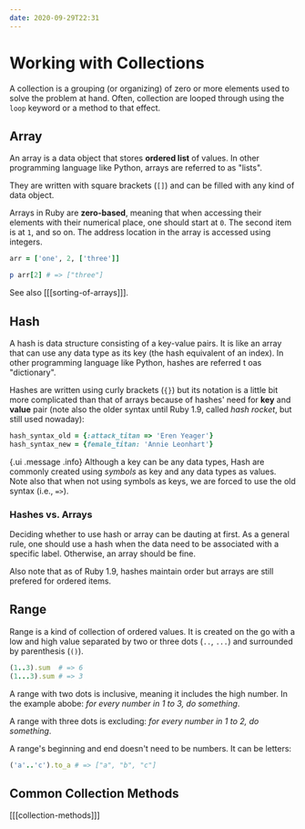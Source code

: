 ```yaml
---
date: 2020-09-29T22:31
---
```


# Working with Collections

A collection is a grouping (or organizing) of zero or more elements used to
solve the problem at hand. Often, collection are looped through using the
`loop` keyword or a method to that effect.


## Array

An array is a data object that stores **ordered list** of values. In other
programming language like Python, arrays are referred to as "lists".

They are written with square brackets (`[]`) and can be filled with any kind of
data object.

Arrays in Ruby are **zero-based**, meaning that when accessing their elements
with their numerical place, one should start at `0`. The second item is at
`1`, and so on. The address location in the array is accessed using integers.


```ruby
arr = ['one', 2, ['three']]

p arr[2] # => ["three"]
```

See also [[[sorting-of-arrays]]].

## Hash

A hash is data structure consisting of a key-value pairs. It is like an array
that can use any data type as its key (the hash equivalent of an index). In
other programming language like Python, hashes are referred t oas "dictionary".

Hashes are written using curly brackets (`{}`) but its notation is a little bit
more complicated than that of arrays because of hashes' need for **key** and
**value** pair (note also the older syntax until Ruby 1.9, called _hash
rocket_, but still used nowaday):

```ruby
hash_syntax_old = {:attack_titan => 'Eren Yeager'}
hash_syntax_new = {female_titan: 'Annie Leonhart'}
```

{.ui .message .info}
Although a key can be any data types, Hash are commonly created using _symbols_
as key and any data types as values. Note also that when not using symbols as
keys, we are forced to use the old syntax (i.e., `=>`).


### Hashes vs. Arrays

Deciding whether to use hash or array can be dauting at first. As a general
rule, one should use a hash when the data need to be associated with a specific
label. Otherwise, an array should be fine.

Also note that as of Ruby 1.9, hashes maintain order but arrays are still
prefered for ordered items.


## Range

Range is a kind of collection of ordered values. It is created on the go with a
low and high value separated by two or three dots (`..`, `...`) and surrounded
by parenthesis (`()`).

```ruby
(1..3).sum  # => 6
(1...3).sum # => 3
```
A range with two dots is inclusive, meaning it includes the high number. In
the example abobe: _for every number in 1 to 3, do something_.

A range with three dots is excluding: _for every number in 1 to 2, do something_.

A range's beginning and end doesn't need to be numbers. It can be letters:

```ruby
('a'..'c').to_a # => ["a", "b", "c"]
```

## Common Collection Methods

[[[collection-methods]]]

